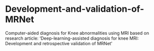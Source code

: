 # Development-and-validation-of-MRNet
Computer-aided diagnosis for Knee abnormalities using MRI based on research article: ‘Deep-learning-assisted diagnosis for knee MRI: Development and retrospective validation of MRNet'

